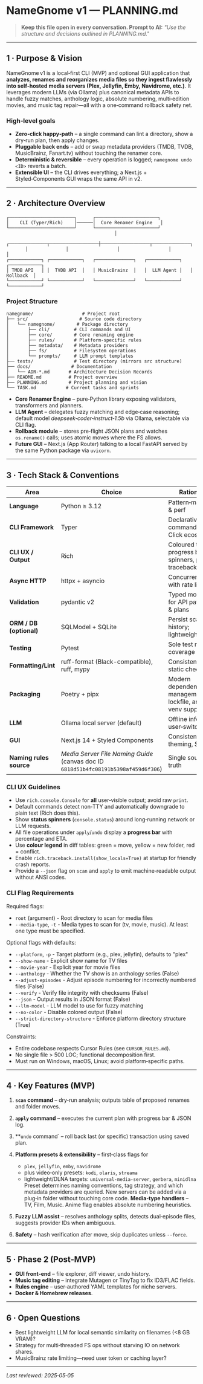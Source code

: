 # NameGnome v1 — PLANNING.md

> **Keep this file open in every conversation. Prompt to AI:** *"Use the structure and decisions outlined in PLANNING.md."*

---

## 1 · Purpose & Vision

NameGnome v1 is a local‑first CLI (MVP) and optional GUI application that **analyzes, renames and reorganizes media files so they ingest flawlessly into self‑hosted media servers (Plex, Jellyfin, Emby, Navidrome, etc.)**.  It leverages modern LLMs (via Ollama) plus canonical metadata APIs to handle fuzzy matches, anthology logic, absolute numbering, multi‑edition movies, and music tag repair—all with a one‑command rollback safety net.

### High‑level goals

* **Zero‑click happy‑path** – a single command can lint a directory, show a dry‑run plan, then apply changes.
* **Pluggable back ends** – add or swap metadata providers (TMDB, TVDB, MusicBrainz, Fanart.tv) without touching the renamer core.
* **Deterministic & reversible** – every operation is logged; `namegnome undo <ID>` reverts a batch.
* **Extensible UI** – the CLI drives everything; a Next.js + Styled‑Components GUI wraps the same API in v2.

---

## 2 · Architecture Overview

```
┌────────────────────────┐      ┌───────────────────────┐
│    CLI (Typer/Rich)    │──────│  Core Renamer Engine   │
└────────────────────────┘      └───────────────────────┘
                                        │
       ┌──────────────┬──────────────────┼──────────────────┬──────────────┐
       │              │                  │                  │              │
┌────────────┐ ┌────────────┐   ┌──────────────┐   ┌────────────┐   ┌────────────┐
│ TMDB API   │ │  TVDB API  │   │ MusicBrainz  │   │  LLM Agent │   │  Rollback  │
└────────────┘ └────────────┘   └──────────────┘   └────────────┘   └────────────┘
```

### Project Structure

```
namegnome/                  # Project root
├── src/                   # Source code directory
│   └── namegnome/        # Package directory
│       ├── cli/         # CLI commands and UI
│       ├── core/        # Core renaming engine
│       ├── rules/       # Platform-specific rules
│       ├── metadata/    # Metadata providers
│       ├── fs/          # Filesystem operations
│       └── prompts/     # LLM prompt templates
├── tests/               # Test directory (mirrors src structure)
├── docs/               # Documentation
│   └── ADR-*.md       # Architecture Decision Records
├── README.md          # Project overview
├── PLANNING.md        # Project planning and vision
└── TASK.md           # Current tasks and sprints
```

* **Core Renamer Engine** – pure‑Python library exposing validators, transformers and planners.
* **LLM Agent** – delegates fuzzy matching and edge‑case reasoning; default model *deepseek‑coder‑instruct‑1.5b* via Ollama, selectable via CLI flag.
* **Rollback module** – stores pre‑flight JSON plans and watches `os.rename()` calls; uses atomic moves where the FS allows.
* **Future GUI** – Next.js (App Router) talking to a local FastAPI served by the same Python package via `uvicorn`.

---

## 3 · Tech Stack & Conventions

| Area                    | Choice                                                                              | Rationale                                                   |
| ----------------------- | ----------------------------------------------------------------------------------- | ----------------------------------------------------------- |
| **Language**            | Python ≥ 3.12                                                                       | Pattern‑matching & perf                                     |
| **CLI Framework**       | Typer                                                                               | Declarative commands & Click ecosystem                      |
| **CLI UX / Output**     | Rich                                                                                | Coloured tables, progress bars, spinners, pretty tracebacks |
| **Async HTTP**          | httpx + asyncio                                                                     | Concurrency with rate limits                                |
| **Validation**          | pydantic v2                                                                         | Typed models for API payloads & plans                       |
| **ORM / DB (optional)** | SQLModel + SQLite                                                                   | Persist scan history; lightweight                           |
| **Testing**             | Pytest                                                                              | Sole test runner; coverage 90 %+                            |
| **Formatting/Lint**     | ruff-format (Black-compatible), ruff, mypy                                           | Consistency & static checks                                 |
| **Packaging**           | Poetry + pipx                                                                         | Modern dependency management, lockfile, and venv support    |
| **LLM**                 | Ollama local server (default)                                                       | Offline inference, user‑switchable                          |
| **GUI**                 | Next.js 14 + Styled Components                                                      | Consistent theming, SSR                                     |
| **Naming rules source** | *Media Server File Naming Guide* (canvas doc ID `6818d51b4fc08191b5398af459d6f306`) | Single source of truth                                      |

### CLI UX Guidelines

* Use `rich.console.Console` for **all** user‑visible output; avoid raw `print`.
* Default commands detect non‑TTY and automatically downgrade to plain text (Rich does this).
* Show **status spinners** (`console.status`) around long‑running network or LLM requests.
* All file operations under `apply`/`undo` display a **progress bar** with percentage and ETA.
* Use **colour legend** in diff tables: green = move, yellow = new folder, red = conflict.
* Enable `rich.traceback.install(show_locals=True)` at startup for friendly crash reports.
* Provide a `--json` flag on `scan` and `apply` to emit machine‑readable output without ANSI codes.

### CLI Flag Requirements

Required flags:
* `root` (argument) - Root directory to scan for media files
* `--media-type`, `-t` - Media types to scan for (tv, movie, music). At least one type must be specified.

Optional flags with defaults:
* `--platform`, `-p` - Target platform (e.g., plex, jellyfin), defaults to "plex"
* `--show-name` - Explicit show name for TV files
* `--movie-year` - Explicit year for movie files
* `--anthology` - Whether the TV show is an anthology series (False)
* `--adjust-episodes` - Adjust episode numbering for incorrectly numbered files (False)
* `--verify` - Verify file integrity with checksums (False)
* `--json` - Output results in JSON format (False)
* `--llm-model` - LLM model to use for fuzzy matching
* `--no-color` - Disable colored output (False)
* `--strict-directory-structure` - Enforce platform directory structure (True)

Constraints:

* Entire codebase respects Cursor Rules (see `CURSOR_RULES.md`).
* No single file > 500 LOC; functional decomposition first.
* Must run on Windows, macOS, Linux; avoid platform‑specific paths.

---

## 4 · Key Features (MVP)

1. **`scan` command** – dry‑run analysis; outputs table of proposed renames and folder moves.
2. **`apply` command** – executes the current plan with progress bar & JSON log.
3. **`undo` command` – roll back last (or specific) transaction using saved plan.
4. **Platform presets & extensibility** – first‑class flags for

   * `plex`, `jellyfin`, `emby`, `navidrome`
   * plus video‑only presets: `kodi`, `olaris`, `streama`
   * lightweight/DLNA targets: `universal‑media‑server`, `gerbera`, `minidlna`
     Preset determines naming conventions, tag strategy, and which metadata providers are queried.  New servers can be added via a plug‑in folder without touching core code. **Media‑type handlers** – TV, Film, Music.  Anime flag enables absolute numbering heuristics.
5. **Fuzzy LLM assist** – resolves anthology splits, detects dual‑episode files, suggests provider IDs when ambiguous.
6. **Safety** – hash verification after move, skip duplicates unless `--force`.

---

## 5 · Phase 2 (Post‑MVP)

* **GUI front‑end** – file explorer, diff viewer, undo history.
* **Music tag editing** – integrate Mutagen or TinyTag to fix ID3/FLAC fields.
* **Rules engine** – user‑authored YAML templates for niche servers.
* **Docker & Homebrew releases**.

---

## 6 · Open Questions

* Best lightweight LLM for local semantic similarity on filenames (<8 GB VRAM)?
* Strategy for multi‑threaded FS ops without starving IO on network shares.
* MusicBrainz rate limiting—need user token or caching layer?

---

*Last reviewed: 2025‑05‑05*
